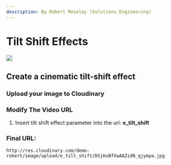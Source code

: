 ```yaml
---
description: By Robert Moseley (Solutions Engineering)
---
```


# Tilt Shift Effects

![](http://res.cloudinary.com/demo-robert/image/upload/e_tilt_shift/DSjKxBfVwAAZidN_qjympa.jpg)

## Create a cinematic tilt-shift effect

### Upload your image to Cloudinary

### Modify The Video URL

1. Insert tilt shift effect  parameter into the url:  **e\_tilt\_shift** 

### Final URL:

```text
http://res.cloudinary.com/demo-robert/image/upload/e_tilt_shift/DSjKxBfVwAAZidN_qjympa.jpg
```

